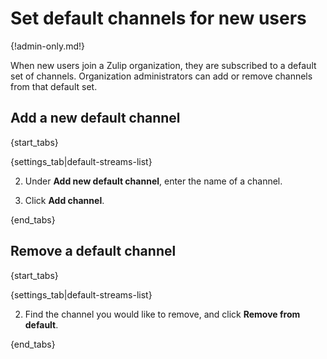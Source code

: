 # Set default channels for new users

{!admin-only.md!}

When new users join a Zulip organization, they are subscribed to a default
set of channels. Organization administrators can add or remove channels from
that default set.

## Add a new default channel

{start_tabs}

{settings_tab|default-streams-list}

2. Under **Add new default channel**, enter the name of a channel.

3. Click **Add channel**.

{end_tabs}

## Remove a default channel

{start_tabs}

{settings_tab|default-streams-list}

2. Find the channel you would like to remove, and click **Remove from default**.

{end_tabs}

